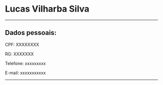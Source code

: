 # Lucas Vilharba Silva

--------


## Dados pessoais: 

CPF: XXXXXXXX

RG: XXXXXXX

Telefone: xxxxxxxxx

E-mail: xxxxxxxxxxx


--------

